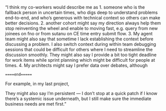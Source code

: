 “I think my co-workers would describe me as 
    1. someone who is the fallback person in uncertain times, who digs deep to understand problems end-to-end, and who’s generous with technical context so others can make better decisions.
    2. another cohort might say my direction always help them stop reinventing the wheel and enable to moving fast, e.g. query from new joinees on fno or from sutanu on CE time entry submit flow.
    3. My agent team might also say that sometime I lack establishing the context before discussing a problem. I also switch context during within team debugging sessions that could be difficult for others where I need to streamline the discussion smoothly. They might also say I provide a bit too tight deadline for work items while sprint planning which might be difficult for people at times.
    4. My architects might say I prefer data over debates, although


    ====end=====

For example, in my last project, <TODO>

They might also say I’m persistent — I don’t stop at a quick patch if I know there’s a systemic issue underneath, but I still make sure the immediate business needs are met first.”